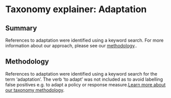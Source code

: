 # Taxonomy explainer: Adaptation

## Summary

References to adaptation were identified using a keyword search. For more information about our approach, please see our [methodology](../README.md)..

## Methodology

References to adaptation were identified using a keyword search for the term ‘adaptation’. The verb ‘to adapt’ was not included as to avoid labelling false positives e.g. to adapt a policy or response measure.[Learn more about our taxonomy methodology](../README.md).
